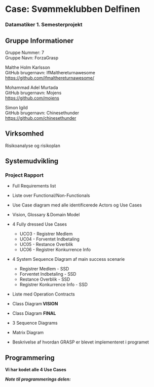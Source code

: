 <h1> Case: Svømmeklubben Delfinen </h1>
<h3>Datamatiker 1. Semesterprojekt</h3>

<h2> Gruppe Informationer </h2>

Gruppe Nummer: 7<br>
Gruppe Navn: ForzaGrasp<br>

Malthe Holm Karlsson <br>
GitHub brugernavn: IfMalthereturnawesome <br>
https://github.com/ifmalthereturnawesome/

Mohammad Adel Murtada  <br>
GitHub brugernavn: Mojens <br>
https://github.com/mojens

Simon Igild <br>
GitHub brugernavn: Chinesethunder <br>
https://github.com/chinesethunder


<h2> Virksomhed </h2>

Risikoanalyse og risikoplan


<h2> Systemudvikling  </h2>

<h3> Project Rapport </h3>

* Full Requirements list   

* Liste over Functional/Non-Functionals

* Use Case diagram med alle identificerede Actors og Use Cases  

* Vision, Glossary & Domain Model   

* 4 Fully dressed Use Cases
   - UCO3 - Registrer Medlem 
   - UC04 - Forventet Indbetaling
   - UC05 - Restance Overblik
   - UC06 - Registrer Konkurrence Info
  
* 4 System Sequence Diagram af main success scenarie 
   - Registrer Medlem - SSD
   - Forventet Indbetaling - SSD
   - Restance Overblik - SSD
   - Registrer Konkurrence Info - SSD
   
* Liste med Operation Contracts  

* Class Diagram **VISION**

* Class Diagram **FINAL**

* 3 Sequence Diagrams 

* Matrix Diagram

* Beskrivelse af hvordan GRASP er blevet implementeret i programet 

<h2> Programmering  </h2>

**Vi har kodet alle 4 Use Cases**


***Note til programmerings delen:***


